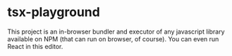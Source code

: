 # tsx-playground

This project is an in-browser bundler and executor of
any javascript library available on NPM (that can run 
on browser, of course). You can even run React in this
editor.
